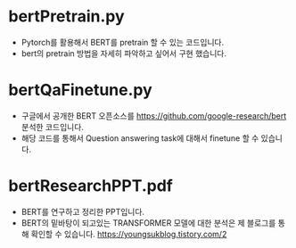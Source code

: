 # bertPretrain.py
- Pytorch를 활용해서 BERT를 pretrain 할 수 있는 코드입니다.
- bert의 pretrain 방법을 자세히 파악하고 싶어서 구현 했습니다.

# bertQaFinetune.py
- 구글에서 공개한 BERT 오픈소스를 https://github.com/google-research/bert 분석한 코드입니다.
- 해당 코드를 통해서 Question answering task에 대해서 finetune 할 수 있습니다.

# bertResearchPPT.pdf
- BERT를 연구하고 정리한 PPT입니다. 
- BERT의 밑바탕이 되고있는 TRANSFORMER 모델에 대한 분석은 제 블로그를 통해 확인할 수 있습니다. https://youngsukblog.tistory.com/2
